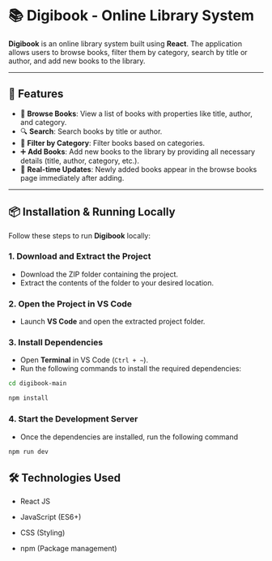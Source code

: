 # 📚 Digibook - Online Library System

**Digibook** is an online library system built using **React**. The application allows users to browse books, filter them by category, search by title or author, and add new books to the library.

---

## 🎯 Features

- 📖 **Browse Books**: View a list of books with properties like title, author, and category.
- 🔍 **Search**: Search books by title or author.
- 🎨 **Filter by Category**: Filter books based on categories.
- ➕ **Add Books**: Add new books to the library by providing all necessary details (title, author, category, etc.).
- 🚀 **Real-time Updates**: Newly added books appear in the browse books page immediately after adding.

---

## 📦 Installation & Running Locally

Follow these steps to run **Digibook** locally:

### 1. Download and Extract the Project
- Download the ZIP folder containing the project.
- Extract the contents of the folder to your desired location.

### 2. Open the Project in VS Code
- Launch **VS Code** and open the extracted project folder.

### 3. Install Dependencies
- Open **Terminal** in VS Code (`Ctrl + ~`).
- Run the following commands to install the required dependencies:

```bash
cd digibook-main
```

```bash
npm install
```

### 4. Start the Development Server

- Once the dependencies are installed, run the following command
  
```bash
npm run dev
```

## 🛠️ Technologies Used

  -  React JS

  - JavaScript (ES6+)

  -  CSS (Styling)

  -  npm (Package management)

